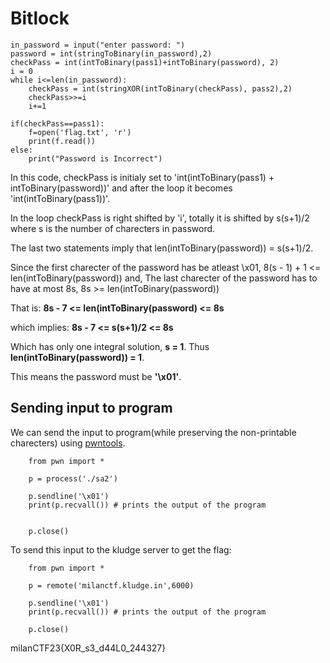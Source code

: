 # Bitlock

```
in_password = input("enter password: ")
password = int(stringToBinary(in_password),2)
checkPass = int(intToBinary(pass1)+intToBinary(password), 2)
i = 0
while i<=len(in_password):
    checkPass = int(stringXOR(intToBinary(checkPass), pass2),2)
    checkPass>>=i
    i+=1

if(checkPass==pass1):
    f=open('flag.txt', 'r')
    print(f.read())
else:
    print("Password is Incorrect")
```

In this code, checkPass is initialy set to 'int(intToBinary(pass1) + intToBinary(password))' and after the loop it becomes 'int(intToBinary(pass1))'.

In the loop checkPass is right shifted by 'i', totally it is shifted by s(s+1)/2 where s is the number of charecters in password.

The last two statements imply that len(intToBinary(password)) = s(s+1)/2.

Since the first charecter of the password has be atleast \x01, 8(s - 1) + 1 \<= len(intToBinary(password)) and,
The last charecter of the password has to have at most 8s,     8s >= len(intToBinary(password))

That is: **8s - 7 \<= len(intToBinary(password) \<= 8s**

which implies: **8s - 7 \<= s(s+1)/2 \<= 8s**

Which has only one integral solution, **s = 1**. Thus **len(intToBinary(password)) = 1**.

This means the password must be **'\x01'**.

## Sending input to program

We can send the input to program(while preserving the non-printable charecters) using [pwntools](https://docs.pwntools.com/en/stable/fmtstr.html).

```
    from pwn import *

    p = process('./sa2')

    p.sendline('\x01')
    print(p.recvall()) # prints the output of the program


    p.close()
```
To send this input to the kludge server to get the flag:

```
    from pwn import *

    p = remote('milanctf.kludge.in',6000)

    p.sendline('\x01')
    print(p.recvall()) # prints the output of the program

    p.close()
```

milanCTF23{X0R_s3_d44L0_244327}
